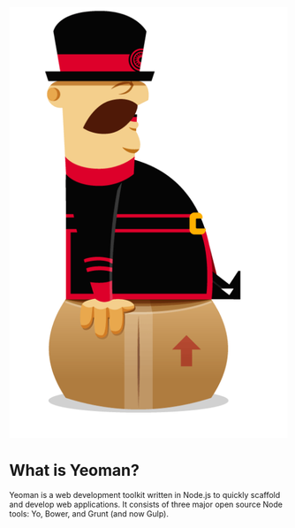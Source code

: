 ![Yeoman Package](../assets/images/yeoman-box.png)
# What is Yeoman?

Yeoman is a web development toolkit written in Node.js to quickly scaffold and develop web applications. It consists of three major open source Node tools: Yo, Bower, and Grunt (and now Gulp).
